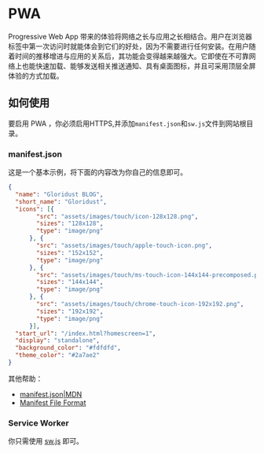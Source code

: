 # PWA

Progressive Web App 带来的体验将网络之长与应用之长相结合。用户在浏览器标签中第一次访问时就能体会到它们的好处，因为不需要进行任何安装。在用户随着时间的推移增进与应用的关系后，其功能会变得越来越强大。它即使在不可靠网络上也能快速加载、能够发送相关推送通知、具有桌面图标，并且可采用顶层全屏体验的方式加载。

## 如何使用

要启用 PWA ，你必须启用HTTPS,并添加`manifest.json`和`sw.js`文件到网站根目录。

###  manifest.json 

这是一个基本示例，将下面的内容改为你自己的信息即可。

```json
{
  "name": "Gloridust BLOG",
  "short_name": "Gloridust",
  "icons": [{
        "src": "assets/images/touch/icon-128x128.png",
        "sizes": "128x128",
        "type": "image/png"
      }, {
        "src": "assets/images/touch/apple-touch-icon.png",
        "sizes": "152x152",
        "type": "image/png"
      }, {
        "src": "assets/images/touch/ms-touch-icon-144x144-precomposed.png",
        "sizes": "144x144",
        "type": "image/png"
      }, {
        "src": "assets/images/touch/chrome-touch-icon-192x192.png",
        "sizes": "192x192",
        "type": "image/png"
      }],
  "start_url": "/index.html?homescreen=1",
  "display": "standalone",
  "background_color": "#fdfdfd",
  "theme_color": "#2a7ae2"
}
```

其他帮助：
* [manifest.json|MDN](https://developer.mozilla.org/en-US/Add-ons/WebExtensions/manifest.json)
* [Manifest File Format](https://developer.chrome.com/extensions/manifest)

###  Service Worker

你只需使用 [sw.js](https://github.com/KeJunMao/jekyll-theme-mdui/blob/master/sw.js) 即可。